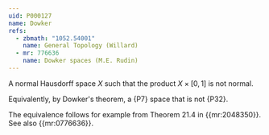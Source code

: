 ```yaml
---
uid: P000127
name: Dowker
refs:
  - zbmath: "1052.54001"
    name: General Topology (Willard)
  - mr: 776636
    name: Dowker spaces (M.E. Rudin)
---
```


A normal Hausdorff space $X$ such that the product $X\times[0,1]$ is not normal.

Equivalently, by Dowker's theorem, a {P7} space that is not {P32}.

The equivalence follows for example from Theorem 21.4 in {{mr:2048350}}.
See also {{mr:0776636}}.
